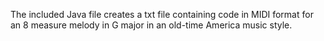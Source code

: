 The included Java file creates a txt file containing code in MIDI format for an 8 measure melody in G major in an old-time America music style. 

